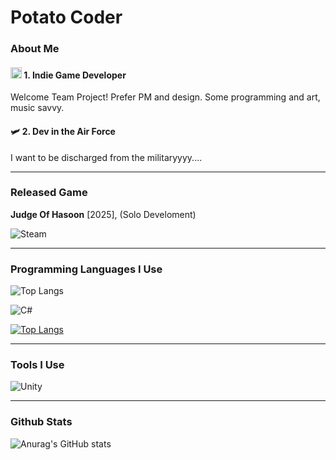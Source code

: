 # Potato Coder

### About Me

#### <img src="https://raw.githubusercontent.com/Tarikul-Islam-Anik/Animated-Fluent-Emojis/master/Emojis/Smilies/Star-Struck.png" alt="Star-Struck" width="18" height="18" /> 1. **Indie Game Developer**  
Welcome Team Project!
Prefer PM and design. Some programming and art, music savvy.

#### 🛩️ 2. **Dev in the Air Force**  
I want to be discharged from the militaryyyy....

---

### Released Game

**Judge Of Hasoon** [2025], (Solo Develoment)

![Steam](https://img.shields.io/badge/steam-%23000000.svg?style=for-the-badge&logo=steam&logoColor=white)

---

### Programming Languages I Use

![Top Langs](https://github-readme-stats-sigma-five.vercel.app/api/top-langs/?username=XOOWAAN&layout=compact&theme=tokyonight)

![C#](https://img.shields.io/badge/C%23-239120.svg?&style=for-the-badge&logo=c-sharp&logoColor=white)

[![Top Langs](https://github-readme-stats-sigma-five.vercel.app/api/top-langs/?username=XOOWAAN)](https://github.com/anuraghazra/github-readme-stats)

---

### Tools I Use

![Unity](https://img.shields.io/badge/unity-%23000000.svg?style=for-the-badge&logo=unity&logoColor=white)

---

### Github Stats

![Anurag's GitHub stats](https://github-readme-stats-sigma-five.vercel.app/api?username=XOOWAAN&show_icons=true&theme=midnight-purple)
